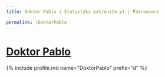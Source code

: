 ```yaml
---
title: Doktor Pablo | Statystyki patronite.pl | Patromierz

permalink: /DoktorPablo
---
```


# [Doktor Pablo](https://patronite.pl/DoktorPablo)

{% include profile.md name="DoktorPablo" prefix="d" %}
